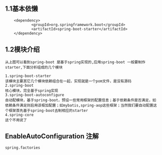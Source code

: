 ## 1.1基本依懒
        <dependency>
                <groupId>org.springframework.boot</groupId>
                <artifactId>spring-boot-starter</artifactId>
        </dependency>

## 1.2模块介绍
    从上图可以看到spring-boot 是基于spring实现的,应用spring-boot 一般要制作starter,下面分析组成的几个模块

    1.spring-boot-starter
    该模块主要其它几个模块依赖组合在一起，实现就是一个pom文件，是没有源码
    2.spring-boot
    核心模块，完全基于spring实现
    3.spring-boot-autoconfigure
    自动配模块，基于spring-boot，预设一些常用框架的配置信息；基于依赖条件是否满足，如依赖条件满足则启用该框加配置；如mybatis,spring-aop这些框架；当然我们要自动配置这个框架首先基于spring-boot去制相应的starter
    4.spring-core
    这个不用说了
## EnableAutoConfiguration 注解
    spring.factories
        